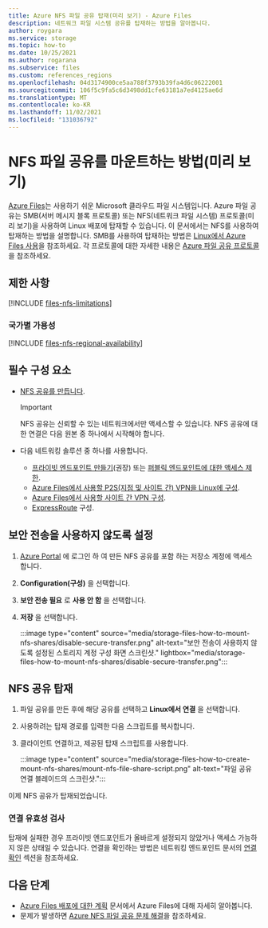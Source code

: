 ```yaml
---
title: Azure NFS 파일 공유 탑재(미리 보기) - Azure Files
description: 네트워크 파일 시스템 공유를 탑재하는 방법을 알아봅니다.
author: roygara
ms.service: storage
ms.topic: how-to
ms.date: 10/25/2021
ms.author: rogarana
ms.subservice: files
ms.custom: references_regions
ms.openlocfilehash: 04d3174900ce5aa788f3793b39fa4d6c06222001
ms.sourcegitcommit: 106f5c9fa5c6d3498dd1cfe63181a7ed4125ae6d
ms.translationtype: MT
ms.contentlocale: ko-KR
ms.lasthandoff: 11/02/2021
ms.locfileid: "131036792"
---
```

# <a name="how-to-mount-an-nfs-file-share-preview"></a>NFS 파일 공유를 마운트하는 방법(미리 보기)

[Azure Files](storage-files-introduction.md)는 사용하기 쉬운 Microsoft 클라우드 파일 시스템입니다. Azure 파일 공유는 SMB(서버 메시지 블록 프로토콜) 또는 NFS(네트워크 파일 시스템) 프로토콜(미리 보기)을 사용하여 Linux 배포에 탑재할 수 있습니다. 이 문서에서는 NFS를 사용하여 탑재하는 방법을 설명합니다. SMB를 사용하여 탑재하는 방법은 [Linux에서 Azure Files 사용](storage-how-to-use-files-linux.md)을 참조하세요. 각 프로토콜에 대한 자세한 내용은 [Azure 파일 공유 프로토콜](storage-files-planning.md#available-protocols)을 참조하세요.

## <a name="limitations"></a>제한 사항

[!INCLUDE [files-nfs-limitations](../../../includes/files-nfs-limitations.md)]

### <a name="regional-availability"></a>국가별 가용성

[!INCLUDE [files-nfs-regional-availability](../../../includes/files-nfs-regional-availability.md)]

## <a name="prerequisites"></a>필수 구성 요소

- [NFS 공유를 만듭니다](storage-files-how-to-create-nfs-shares.md).

    > [!IMPORTANT]
    > NFS 공유는 신뢰할 수 있는 네트워크에서만 액세스할 수 있습니다. NFS 공유에 대한 연결은 다음 원본 중 하나에서 시작해야 합니다.

- 다음 네트워킹 솔루션 중 하나를 사용합니다.
    - [프라이빗 엔드포인트 만들기](storage-files-networking-endpoints.md#create-a-private-endpoint)(권장) 또는 [퍼블릭 엔드포인트에 대한 액세스 제한](storage-files-networking-endpoints.md#restrict-public-endpoint-access).
    - [Azure Files에서 사용할 P2S(지점 및 사이트 간) VPN을 Linux에 구성](storage-files-configure-p2s-vpn-linux.md).
    - [Azure Files에서 사용할 사이트 간 VPN 구성](storage-files-configure-s2s-vpn.md).
    - [ExpressRoute](../../expressroute/expressroute-introduction.md) 구성.

## <a name="disable-secure-transfer"></a>보안 전송을 사용하지 않도록 설정

1. [Azure Portal](https://portal.azure.com/) 에 로그인 하 여 만든 NFS 공유를 포함 하는 저장소 계정에 액세스 합니다.
1. **Configuration(구성)** 을 선택합니다.
1. **보안 전송 필요** 로 **사용 안 함** 을 선택합니다.
1. **저장** 을 선택합니다.

    :::image type="content" source="media/storage-files-how-to-mount-nfs-shares/disable-secure-transfer.png" alt-text="보안 전송이 사용하지 않도록 설정된 스토리지 계정 구성 화면 스크린샷." lightbox="media/storage-files-how-to-mount-nfs-shares/disable-secure-transfer.png":::

## <a name="mount-an-nfs-share"></a>NFS 공유 탑재

1. 파일 공유를 만든 후에 해당 공유를 선택하고 **Linux에서 연결** 을 선택합니다.
1. 사용하려는 탑재 경로를 입력한 다음 스크립트를 복사합니다.
1. 클라이언트 연결하고, 제공된 탑재 스크립트를 사용합니다.

    :::image type="content" source="media/storage-files-how-to-create-mount-nfs-shares/mount-nfs-file-share-script.png" alt-text="파일 공유 연결 블레이드의 스크린샷.":::

이제 NFS 공유가 탑재되었습니다.

### <a name="validate-connectivity"></a>연결 유효성 검사

탑재에 실패한 경우 프라이빗 엔드포인트가 올바르게 설정되지 않았거나 액세스 가능하지 않은 상태일 수 있습니다. 연결을 확인하는 방법은 네트워킹 엔드포인트 문서의 [연결 확인](storage-files-networking-endpoints.md#verify-connectivity) 섹션을 참조하세요.

## <a name="next-steps"></a>다음 단계

- [Azure Files 배포에 대한 계획](storage-files-planning.md) 문서에서 Azure Files에 대해 자세히 알아봅니다.
- 문제가 발생하면 [Azure NFS 파일 공유 문제 해결](storage-troubleshooting-files-nfs.md)을 참조하세요.